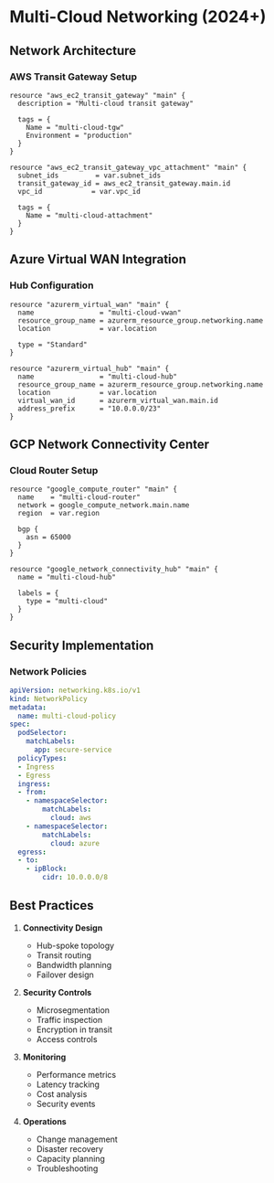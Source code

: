 # Multi-Cloud Networking (2024+)

## Network Architecture

### AWS Transit Gateway Setup
```hcl
resource "aws_ec2_transit_gateway" "main" {
  description = "Multi-cloud transit gateway"
  
  tags = {
    Name = "multi-cloud-tgw"
    Environment = "production"
  }
}

resource "aws_ec2_transit_gateway_vpc_attachment" "main" {
  subnet_ids         = var.subnet_ids
  transit_gateway_id = aws_ec2_transit_gateway.main.id
  vpc_id            = var.vpc_id
  
  tags = {
    Name = "multi-cloud-attachment"
  }
}
```

## Azure Virtual WAN Integration

### Hub Configuration
```hcl
resource "azurerm_virtual_wan" "main" {
  name                = "multi-cloud-vwan"
  resource_group_name = azurerm_resource_group.networking.name
  location            = var.location
  
  type = "Standard"
}

resource "azurerm_virtual_hub" "main" {
  name                = "multi-cloud-hub"
  resource_group_name = azurerm_resource_group.networking.name
  location            = var.location
  virtual_wan_id      = azurerm_virtual_wan.main.id
  address_prefix      = "10.0.0.0/23"
}
```

## GCP Network Connectivity Center

### Cloud Router Setup
```hcl
resource "google_compute_router" "main" {
  name    = "multi-cloud-router"
  network = google_compute_network.main.name
  region  = var.region
  
  bgp {
    asn = 65000
  }
}

resource "google_network_connectivity_hub" "main" {
  name = "multi-cloud-hub"
  
  labels = {
    type = "multi-cloud"
  }
}
```

## Security Implementation

### Network Policies
```yaml
apiVersion: networking.k8s.io/v1
kind: NetworkPolicy
metadata:
  name: multi-cloud-policy
spec:
  podSelector:
    matchLabels:
      app: secure-service
  policyTypes:
  - Ingress
  - Egress
  ingress:
  - from:
    - namespaceSelector:
        matchLabels:
          cloud: aws
    - namespaceSelector:
        matchLabels:
          cloud: azure
  egress:
  - to:
    - ipBlock:
        cidr: 10.0.0.0/8
```

## Best Practices

1. **Connectivity Design**
   - Hub-spoke topology
   - Transit routing
   - Bandwidth planning
   - Failover design

2. **Security Controls**
   - Microsegmentation
   - Traffic inspection
   - Encryption in transit
   - Access controls

3. **Monitoring**
   - Performance metrics
   - Latency tracking
   - Cost analysis
   - Security events

4. **Operations**
   - Change management
   - Disaster recovery
   - Capacity planning
   - Troubleshooting